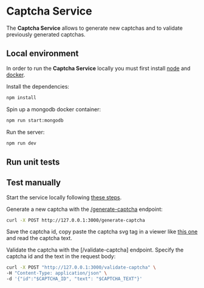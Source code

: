 # Captcha Service

The **Captcha Service** allows to generate new captchas and to validate previously generated captchas.

## Local environment

In order to run the **Captcha Service** locally you must first install [node](https://nodejs.org/en/download) and [docker](https://docs.docker.com/engine/install/).

Install the dependencies:

```bash
npm install
```

Spin up a mongodb docker container:

```bash
npm run start:mongodb
```

Run the server:

```bash
npm run dev
```

## Run unit tests


## Test manually

Start the service locally following [these steps](#local-environment).

Generate a new captcha with the [/generate-captcha](./docs/Usage.md#post-generate-captcha) endpoint:

```bash
curl -X POST http://127.0.0.1:3000/generate-captcha
```

Save the captcha id, copy paste the captcha svg tag in a viewer like [this one](https://www.svgviewer.dev/) and read the captcha text.

Validate the captcha with the [/validate-captcha] endpoint. Specify the captcha id and the text in the request body:

```bash
curl -X POST "http://127.0.0.1:3000/validate-captcha" \
-H "Content-Type: application/json" \
-d '{"id":"$CAPTCHA_ID", "text": "$CAPTCHA_TEXT"}'
```
